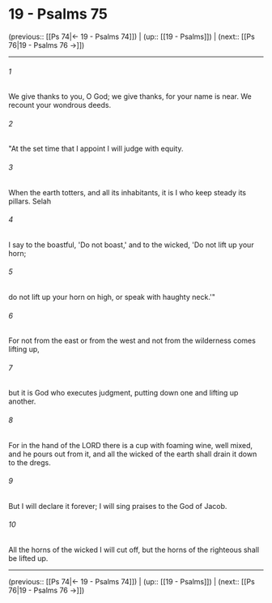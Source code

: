# 19 - Psalms 75

(previous:: [[Ps 74|← 19 - Psalms 74]]) | (up:: [[19 - Psalms]]) | (next:: [[Ps 76|19 - Psalms 76 →]])

***


###### 1 
We give thanks to you, O God; we give thanks, for your name is near. We recount your wondrous deeds. 

###### 2 
"At the set time that I appoint I will judge with equity. 

###### 3 
When the earth totters, and all its inhabitants, it is I who keep steady its pillars. Selah 

###### 4 
I say to the boastful, 'Do not boast,' and to the wicked, 'Do not lift up your horn; 

###### 5 
do not lift up your horn on high, or speak with haughty neck.'" 

###### 6 
For not from the east or from the west and not from the wilderness comes lifting up, 

###### 7 
but it is God who executes judgment, putting down one and lifting up another. 

###### 8 
For in the hand of the LORD there is a cup with foaming wine, well mixed, and he pours out from it, and all the wicked of the earth shall drain it down to the dregs. 

###### 9 
But I will declare it forever; I will sing praises to the God of Jacob. 

###### 10 
All the horns of the wicked I will cut off, but the horns of the righteous shall be lifted up.

***

(previous:: [[Ps 74|← 19 - Psalms 74]]) | (up:: [[19 - Psalms]]) | (next:: [[Ps 76|19 - Psalms 76 →]])
